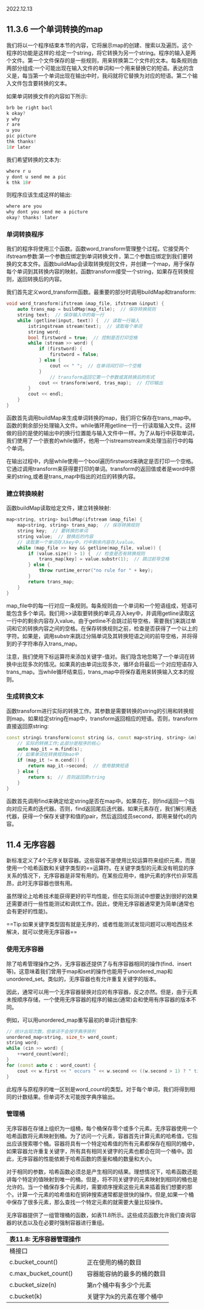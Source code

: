 2022.12.13



## 11.3.6 一个单词转换的map
我们将以一个程序结束本节的内容，它将展示map的创建、搜索以及遍历。这个程序的功能是这样的:给定一个string，将它转换为另一个string。程序的输入是两个文件。第一个文件保存的是一些规则，用来转换第二个文件的文本。每条规则由两部分组成:一个可能出现在输入文件的单词和一个用来替换它的短语。表达的含义是，每当第一个单词出现在输出中时，我闷就将它替换为对应的短语。第二个输入文件包含要转换的文本。

如果单词转换文件的内容如下所示:

```c++
brb be right bacl
k okay?
y why
r are
u you
pic picture
thk thanks!
18r later
```

我们希望转换的文本为:

```c++
where r u
y dont u send me a pic
k thk 18r
```

则程序应该生成这样的输出:

```c++
where are you
why dont you send me a picture
okay? thanks! later
```

### 单词转换程序
我们的程序将使用三个函数。函数word_transform管理整个过程。它接受两个ifstream参数:第一个参数应绑定到单词转换文件，第二个参数应绑定到我们要转换的文本文件。函数buildMap会读取转换规则文件，并创建一个map，用于保存每个单词到其转换内容的映射。函数transform接受一个string，如果存在转换规则，返回转换后的内容。

我们首先定义word_transform函数。最重要的部分时调用buildMap和transform:

```c++
void word_transform(ifstream &map_file, ifstream &input) {
    auto trans_map = buildMap(map_file);  // 保存转换规则
    string text;  // 保存输入中的每一行
    while (getline(input, text)) {  // 读取一行输入
        istringstream stream(text);  // 读取每个单词
        string word;
        bool firstword = true;  // 控制是否打印空格
        while (stream >> word) {
            if (firstword) {
                firstword = false;
            } else {
                cout << " ";  // 在单词间打印一个空格
            }
                // transform返回它第一个参数或其转换后的形式
            cout << transform(word, tras_map);  // 打印输出    
        }
        cout << endl;
    }
}
```

函数首先调用buildMap来生成单词转换的map，我们将它保存在trans_map中。函数的剩余部分处理输入文件。while循环用getline一行一行读取输入文件。这样做的目的是使的输出中的换行位置能与输入文件中一样。为了从每行中获取单词，我们使用了一个嵌套的while循环，他用一个istreamstream来处理当前行中的每个单词。

在输出过程中，内层while使用一个bool遍历firstword来确定是否打印一个空格。它通过调用transform来获得要打印的单词。transform的返回值或者是word中原来的string,或者是trans_map中指出的对应的转换内容。

### 建立转换映射
函数buildMap读取给定文件，建立转换映射:

```c++
map<string, string> buildMap(ifstream &map_file) {
    map<string, string> trans_map;  // 保存转换规则
    string key;  // 要转换的单词
    string value;  // 替换后的内容
    // 读取第一个单词存入key中，行中剩余内容存入value。
    while (map_file >> key && getline(map_file, value)) {
        if (value.size() > 1) {  // 检查是否有转换规则
            trans_map[key] = value.substr(1);  // 跳过前导空格
        } else {
            throw runtime_error("no rule for " + key);
        }
        return trans_map;
    }
}
```

map_file中的每一行对应一条规则。每条规则由一个单词和一个短语组成，短语可能包含多个单词。我们用>>读取要转换的单词,存入key中，并调用getline读取这一行中的剩余内容存入value。由于getline不会跳过前导空格，需要我们来跳过单词和它的转换内容之间的空格。在保存转换规则之前，检查是否获得了一个以上的字符。如果是，调用substr来跳过分隔单词及其转换短语之间的前导空格，并将得到的子字符串存入trans_map。

注意，我们使用下标运算符来添加关键字-值对。我们隐含地忽略了一个单词在转换中出现多次的情况。如果真的由单词出现多次，循环会将最后一个对应短语存入trans_map。当while循环结束后，trans_map中将保存着用来转换输入文本的规则。

### 生成转换文本
函数transform进行实际的转换工作。其参数是需要转换的string的引用和转换规则map。如果给定string在map中，transform返回相应的短语。否则，transform直接返回原string:

```c++
const string& transform(const string &s, const map<string, string> &m) {
    // 实际的转换工作;此部分是程序的核心
    auto map_it = m.find(s);
    // 如果单词在转换规则mao中
    if (map_it != m.cend()) {
        return map_it->second;  // 使用替换短语
    } else {
        return s;  // 否则返回原string
    }
}
```

函数首先调用find来确定给定string是否在map中。如果存在，则find返回一个指向对应元素的迭代器。否则，find返回尾后迭代器。如果元素存在，我们解引用迭代器，获得一个保存关键字和值的pair，然后返回成员second，即用来替代s的内容。

## 11.4 无序容器
新标准定义了4个无序关联容器。这些容器不是使用比较运算符来组织元素，而是使用一个哈希函数和关键字类型的==运算符。在关键字类型的元素没有明显的序关系的情况下，无序容器是非常有用的。在某些应用中，维护元素的序代价非常高昂，此时无序容器也很有用。

虽然理论上哈希技术能获得更好的平均性能，但在实际测试中想要达到很好的效果还需要进行一些性能测试和调优工作。因此，使用无序容器通常更为简单(通常也会有更好的性能)。

==Tip:如果关键字类型固有就是无序的，或者性能测试发现问题可以用哈西技术解决，就可以使用无序容器==

### 使用无序容器
除了哈希管理操作之外，无序容器还提供了与有序容器相同的操作(find、insert等)。这意味着我们曾用于map和set的操作也能用于unordered_map和unordered_set。类似的，无序容器也有允许重复关键字的版本。

因此，通常可以用一个无序容器替换对应的有序容器，反之亦然。但是，由于元素未按顺序存储，一个使用无序容器的程序的输出(通常)会和使用有序容器的版本不同。

例如，可以用unordered_map重写最初的单词计数程序:

```c++
// 统计出现次数，但单词不会按字典序排列
unordered_map<string, size_t> word_count;
string word;
while (cin >> word) {
    ++word_count[word];
}
for (const auto c : word_count) {
    cout << w.first << " occurs " << w.second << ((w.second > 1) ? " times" : " time" << endl;
}
```

此程序与原程序的唯一区别是word_count的类型。对于每个单词，我们将得到相同的计数结果。但单词不太可能按字典序输出。

### 管理桶
无序容器在存储上组织为一组桶，每个桶保存零个或多个元素。无序容器使用一个哈希函数将元素映射到桶。为了访问一个元素，容器首先计算元素的哈希值，它指出应该搜索哪个桶。容器将具有一个特定哈希值的所有元素都保存在相同的桶中，如果容器允许重复关键字，所有具有相同关键字的元素也都会在同一个桶中。因此，无序容器的性能依赖于哈希函数的质量和桶的数量和大小。

对于相同的参数，哈希函数必须总是产生相同的结果。理想情况下，哈希函数还能讲每个特定的值映射到唯一的桶。但是，将不同关键字的元素映射到相同的桶也是允许的。当一个桶保存多个元素时，需要顺序搜索这些元素来插着我们想要的那个。计算一个元素的哈希值和在铜钟搜索通常都是很快的操作。但是,如果一个桶中保存了很多元素，那么查找一个特定元素的就需要大量比较操作。

无序容器提供了一组管理桶的函数，如表11.8所示。这些成员函数允许我们查询容器的状态以及在必要时强制容器进行重组。

| **表11.8: 无序容器管理操作** |  |
|:- |:- |
| 桶接口 |  |
| c.bucket_count() | 正在使用的桶的数目 |
| c.max_bucket_count() | 容器能容纳的最多的桶的数目 |
| c.bucket_size(n) | 第n个桶中有多少个元素 |
| c.bucket(k) | 关键字为k的元素在哪个桶中 |